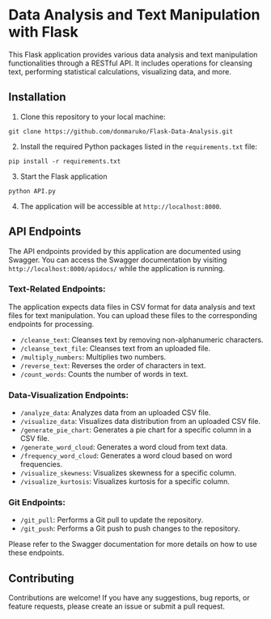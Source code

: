 # Data Analysis and Text Manipulation with Flask

This Flask application provides various data analysis and text manipulation functionalities through a RESTful API. It includes operations for cleansing text, performing statistical calculations, visualizing data, and more.

## Installation

1. Clone this repository to your local machine:
```shell
git clone https://github.com/donmaruko/Flask-Data-Analysis.git
```

2. Install the required Python packages listed in the `requirements.txt` file:
```shell
pip install -r requirements.txt
```

3. Start the Flask application
```shell
python API.py
```

4. The application will be accessible at `http://localhost:8000`.

## API Endpoints

The API endpoints provided by this application are documented using Swagger. You can access the Swagger documentation by visiting `http://localhost:8000/apidocs/` while the application is running.

### Text-Related Endpoints:

The application expects data files in CSV format for data analysis and text files for text manipulation. You can upload these files to the corresponding endpoints for processing.

- `/cleanse_text`: Cleanses text by removing non-alphanumeric characters.
- `/cleanse_text_file`: Cleanses text from an uploaded file.
- `/multiply_numbers`: Multiplies two numbers.
- `/reverse_text`: Reverses the order of characters in text.
- `/count_words`: Counts the number of words in text.

### Data-Visualization Endpoints:

- `/analyze_data`: Analyzes data from an uploaded CSV file.
- `/visualize_data`: Visualizes data distribution from an uploaded CSV file.
- `/generate_pie_chart`: Generates a pie chart for a specific column in a CSV file.
- `/generate_word_cloud`: Generates a word cloud from text data.
- `/frequency_word_cloud`: Generates a word cloud based on word frequencies.
- `/visualize_skewness`: Visualizes skewness for a specific column.
- `/visualize_kurtosis`: Visualizes kurtosis for a specific column.

### Git Endpoints:

- `/git_pull`: Performs a Git pull to update the repository.
- `/git_push`: Performs a Git push to push changes to the repository.

Please refer to the Swagger documentation for more details on how to use these endpoints.

## Contributing

Contributions are welcome! If you have any suggestions, bug reports, or feature requests, please create an issue or submit a pull request.
